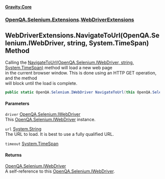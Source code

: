 #### [Gravity.Core](./index.md 'index')
### [OpenQA.Selenium.Extensions](./OpenQA-Selenium-Extensions.md 'OpenQA.Selenium.Extensions').[WebDriverExtensions](./OpenQA-Selenium-Extensions-WebDriverExtensions.md 'OpenQA.Selenium.Extensions.WebDriverExtensions')
## WebDriverExtensions.NavigateToUrl(OpenQA.Selenium.IWebDriver, string, System.TimeSpan) Method
Calling the [NavigateToUrl(OpenQA.Selenium.IWebDriver, string, System.TimeSpan)](./OpenQA-Selenium-Extensions-WebDriverExtensions-NavigateToUrl(OpenQA-Selenium-IWebDriver_string_System-TimeSpan).md 'OpenQA.Selenium.Extensions.WebDriverExtensions.NavigateToUrl(OpenQA.Selenium.IWebDriver, string, System.TimeSpan)') method will load a new web page  
in the current browser window. This is done using an HTTP GET operation, and the method  
will block until the load is complete.  
```csharp
public static OpenQA.Selenium.IWebDriver NavigateToUrl(this OpenQA.Selenium.IWebDriver driver, string url, System.TimeSpan timeout);
```
#### Parameters
<a name='OpenQA-Selenium-Extensions-WebDriverExtensions-NavigateToUrl(OpenQA-Selenium-IWebDriver_string_System-TimeSpan)-driver'></a>
`driver` [OpenQA.Selenium.IWebDriver](https://docs.microsoft.com/en-us/dotnet/api/OpenQA.Selenium.IWebDriver 'OpenQA.Selenium.IWebDriver')  
This [OpenQA.Selenium.IWebDriver](https://docs.microsoft.com/en-us/dotnet/api/OpenQA.Selenium.IWebDriver 'OpenQA.Selenium.IWebDriver') instance.  
  
<a name='OpenQA-Selenium-Extensions-WebDriverExtensions-NavigateToUrl(OpenQA-Selenium-IWebDriver_string_System-TimeSpan)-url'></a>
`url` [System.String](https://docs.microsoft.com/en-us/dotnet/api/System.String 'System.String')  
The URL to load. It is best to use a fully qualified URL.  
  
<a name='OpenQA-Selenium-Extensions-WebDriverExtensions-NavigateToUrl(OpenQA-Selenium-IWebDriver_string_System-TimeSpan)-timeout'></a>
`timeout` [System.TimeSpan](https://docs.microsoft.com/en-us/dotnet/api/System.TimeSpan 'System.TimeSpan')  
  
  
#### Returns
[OpenQA.Selenium.IWebDriver](https://docs.microsoft.com/en-us/dotnet/api/OpenQA.Selenium.IWebDriver 'OpenQA.Selenium.IWebDriver')  
A self-reference to this [OpenQA.Selenium.IWebDriver](https://docs.microsoft.com/en-us/dotnet/api/OpenQA.Selenium.IWebDriver 'OpenQA.Selenium.IWebDriver').  
